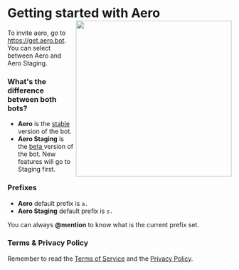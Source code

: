 # Getting started with Aero <img src="https://i.imgur.com/NRuYWU9.png" align="right" width="350">

To invite aero, go to https://get.aero.bot. You can select between Aero and Aero Staging.

### What's the difference between both bots?

+ **Aero** is the <u> stable </u> version of the bot.
+ **Aero Staging** is the <u> beta </u> version of the bot. New features will go to Staging first.

### Prefixes

+ **Aero** default prefix is `a.`
+ **Aero Staging** default prefix is `s.`

You can always **@mention** to know what is the current prefix set. 
### Terms & Privacy Policy

Remember to read the [Terms of Service](https://aero.bot/terms) and the [Privacy Policy](https://aero.bot/privacy).
